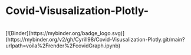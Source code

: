 # Covid-Visusalization-Plotly-
<br>
[![Binder](https://mybinder.org/badge_logo.svg)](https://mybinder.org/v2/gh/Cyrill98/Covid-Visusalization-Plotly.git/main?urlpath=voila%2Frender%2FcovidGraph.ipynb)
